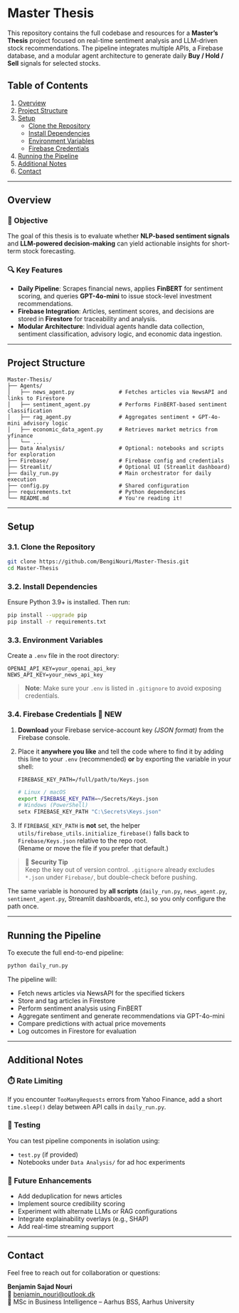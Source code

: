 # Master Thesis

This repository contains the full codebase and resources for a **Master’s Thesis** project focused on real-time sentiment analysis and LLM-driven stock recommendations. The pipeline integrates multiple APIs, a Firebase database, and a modular agent architecture to generate daily **Buy / Hold / Sell** signals for selected stocks.

## Table of Contents

1. [Overview](#overview)  
2. [Project Structure](#project-structure)  
3. [Setup](#setup)  
   - [Clone the Repository](#clone-the-repository)  
   - [Install Dependencies](#install-dependencies)  
   - [Environment Variables](#environment-variables)  
   - [Firebase Credentials](#firebase-credentials)  
4. [Running the Pipeline](#running-the-pipeline)  
5. [Additional Notes](#additional-notes)  
6. [Contact](#contact)

---

## Overview

### 🌟 Objective  
The goal of this thesis is to evaluate whether **NLP-based sentiment signals** and **LLM-powered decision-making** can yield actionable insights for short-term stock forecasting.

### 🔍 Key Features  
- **Daily Pipeline**: Scrapes financial news, applies **FinBERT** for sentiment scoring, and queries **GPT-4o-mini** to issue stock-level investment recommendations.  
- **Firebase Integration**: Articles, sentiment scores, and decisions are stored in **Firestore** for traceability and analysis.  
- **Modular Architecture**: Individual agents handle data collection, sentiment classification, advisory logic, and economic data ingestion.

---

## Project Structure

```
Master-Thesis/
├── Agents/
│   ├── news_agent.py              # Fetches articles via NewsAPI and links to Firestore
│   ├── sentiment_agent.py         # Performs FinBERT-based sentiment classification
│   ├── rag_agent.py               # Aggregates sentiment + GPT-4o-mini advisory logic
│   ├── economic_data_agent.py     # Retrieves market metrics from yfinance
│   └── ...
├── Data Analysis/                 # Optional: notebooks and scripts for exploration
├── Firebase/                      # Firebase config and credentials
├── Streamlit/                     # Optional UI (Streamlit dashboard)
├── daily_run.py                   # Main orchestrator for daily execution
├── config.py                      # Shared configuration
├── requirements.txt               # Python dependencies
└── README.md                      # You're reading it!
```

---

## Setup

### 3.1. Clone the Repository

```bash
git clone https://github.com/BengiNouri/Master-Thesis.git
cd Master-Thesis
```

### 3.2. Install Dependencies

Ensure Python 3.9+ is installed. Then run:

```bash
pip install --upgrade pip
pip install -r requirements.txt
```

### 3.3. Environment Variables

Create a `.env` file in the root directory:

```
OPENAI_API_KEY=your_openai_api_key
NEWS_API_KEY=your_news_api_key
```

> **Note**: Make sure your `.env` is listed in `.gitignore` to avoid exposing credentials.

### 3.4. Firebase Credentials  🚀 NEW

1.  **Download** your Firebase service-account key *(JSON format)* from
    the Firebase console.

2.  Place it **anywhere you like** and tell the code where to find it by
    adding this line to your `.env` (recommended) **or** by exporting the
    variable in your shell:

    ```env
    FIREBASE_KEY_PATH=/full/path/to/Keys.json
    ```

    ```bash
    # Linux / macOS
    export FIREBASE_KEY_PATH=~/Secrets/Keys.json
    # Windows (PowerShell)
    setx FIREBASE_KEY_PATH "C:\Secrets\Keys.json"
    ```

3.  If `FIREBASE_KEY_PATH` is **not** set, the helper
    `utils/firebase_utils.initialize_firebase()` falls back to
    `Firebase/Keys.json` relative to the repo root.  
    (Rename or move the file if you prefer that default.)

> 🔐 **Security Tip**  
> Keep the key out of version control. `.gitignore` already excludes
> `*.json` under `Firebase/`, but double-check before pushing.

The same variable is honoured by **all scripts** (`daily_run.py`,
`news_agent.py`, `sentiment_agent.py`, Streamlit dashboards, etc.), so
you only configure the path once.

---

## Running the Pipeline

To execute the full end-to-end pipeline:

```bash
python daily_run.py
```

The pipeline will:

- Fetch news articles via NewsAPI for the specified tickers
- Store and tag articles in Firestore
- Perform sentiment analysis using FinBERT
- Aggregate sentiment and generate recommendations via GPT-4o-mini
- Compare predictions with actual price movements
- Log outcomes in Firestore for evaluation

---

## Additional Notes

### ⏱️ Rate Limiting
If you encounter `TooManyRequests` errors from Yahoo Finance, add a short `time.sleep()` delay between API calls in `daily_run.py`.

### 🧪 Testing
You can test pipeline components in isolation using:
- `test.py` (if provided)
- Notebooks under `Data Analysis/` for ad hoc experiments

### 🚀 Future Enhancements
- Add deduplication for news articles  
- Implement source credibility scoring  
- Experiment with alternate LLMs or RAG configurations  
- Integrate explainability overlays (e.g., SHAP)  
- Add real-time streaming support

---

## Contact

Feel free to reach out for collaboration or questions:

**Benjamin Sajad Nouri**  
📧 [benjamin_nouri@outlook.dk](mailto:benjamin_nouri@outlook.dk)  
📘 MSc in Business Intelligence – Aarhus BSS, Aarhus University
